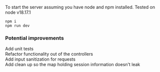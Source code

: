 To start the server assuming you have node and npm installed. Tested on node v18.17.1

```
npm i
npm run dev
```

### Potential improvements
Add unit tests  
Refactor functionality out of the controllers  
Add input sanitization for requests  
Add clean up so the map holding session information doesn't leak
